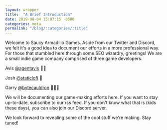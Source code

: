 ```yaml
---
layout: wrapper
title:  "A Brief Introduction"
date: 2019-08-04 15:07:15 -0500
categories: meta
permalink: "/blog/:categories/:title"
---
```


Welcome to Saucy Armadillo Games. Aside from our Twitter and Discord, we felt it's a good idea to document our efforts in a more professional way.
For those that stumbled here through some SEO wizardry, greetings! We are a small indie game company comprised of three game developers.

Avis [@agentavis](https://twitter.com/agentavis) 📄🎨

Josh [@staticlofi](https://twitter.com/staticlofi) 📄

Garry [@bytecauldron](https://twitter.com/bytecauldron) 📄🎨🎵

We will be documenting our game-making efforts here. If you want to stay up-to-date, subscribe to our rss feed. If you don't know what that is (kids these days), you can also join our Discord server.

We look forward to revealing some of the cool stuff we're making. Stay tuned!
